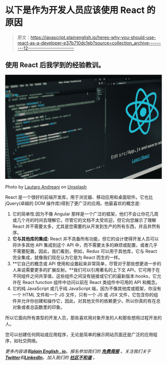 # 以下是作为开发人员应该使用 React 的原因

> 原文：<https://javascript.plainenglish.io/heres-why-you-should-use-react-as-a-developer-e37b710dc1eb?source=collection_archive---------12----------------------->

## 使用 React 后我学到的经验教训。

![](img/c4556a1ec21428486246d9fd667364cb.png)

Photo by [Lautaro Andreani](https://unsplash.com/@lautaroandreani?utm_source=medium&utm_medium=referral) on [Unsplash](https://unsplash.com?utm_source=medium&utm_medium=referral)

React 是一个很好的前端开发库，用于浏览器、移动应用和桌面软件。它也比 jQuery(卓越的 DOM 操作库)得到了更广泛的应用。他最喜欢的概念是:

1.  它的简单性:因为不像 Angular 那样是一个广泛的框架，他们不会让你花几周或几个月的时间去理解它。尽管它的文档不太受欢迎，但它向您展示了理解 React 并不需要太多，尤其是您需要的从开发到生产的所有东西，并且井然有序。
2.  **它与其他库的集成:** React 并不具备所有功能，但它的设计使得开发人员可以将许多其他 API 集成到这个 API 中，而不需要太多的麻烦或配置，或者几乎不需要配置。因此，我们看到，例如，Redux 可以用于其他库，它与 React 完全集成，就像我们现在认为它是为 React 而生的一样。
3.  **它自己的概念或 API 使用和设置起来非常简单，尽管对于那些想更进一步的人来说需要更多的扩展反射。**我们可以引用著名的上下文 API，它可用于在不同组件之间共享值，这些组件之间没有链接或它们的最新版本:hooks，它允许在 React function 组件中访问以前在 React 类组件中可用的 API 和概念。
4.  它的纯 JavaScript 或几乎纯 JavaScript 端，因为不像其他库或框架，你没有一个 HTML 文件和一个 JS 文件，只有一个 JS 或 JSX 文件，它包含你的组件并允许你创建和操作它，因此，对其他文件的依赖更少。所以你真的有在总对象或者总函数里的印象。

所以它面向所有类型的开发人员，那些喜欢用对象开发的人和那些想用过程开发的人。

您可以创建任何网站或应用程序，无论是简单的展示网站页面还是广泛的应用程序，如社交网络。

*更多内容请看*[***plain English . io***](https://plainenglish.io/)*。报名参加我们的* [***免费周报***](http://newsletter.plainenglish.io/) *。关注我们关于*[***Twitter***](https://twitter.com/inPlainEngHQ)*和*[***LinkedIn***](https://www.linkedin.com/company/inplainenglish/)*。加入我们的* [***社区不和谐***](https://discord.gg/GtDtUAvyhW) *。*